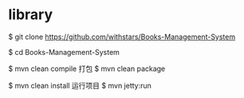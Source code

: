 # library
$ git clone https://github.com/withstars/Books-Management-System

$ cd Books-Management-System

$ mvn clean compile
打包
$ mvn clean package

$ mvn clean install
运行项目
$ mvn jetty:run